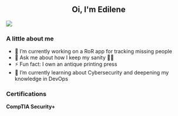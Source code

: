 
<h2 align="center">Oi, I'm Edilene</h2>
<a href="https://www.linkedin.com/in/edilene-alves1/"><img src="https://img.shields.io/badge/-LinkedIn-0072b1?&style=for-the-badge&logo=linkedin&logoColor=white" /></a>

### A little about me

- 🔭 I’m currently working on a RoR app for tracking missing people
- 💬 Ask me about how I keep my sanity 💪🏼
- ⚡ Fun fact: I own an antique printing press
- 🌱 I’m currently learning about Cybersecurity and deepening my knowledge in DevOps

### Certifications

**CompTIA Security+**
